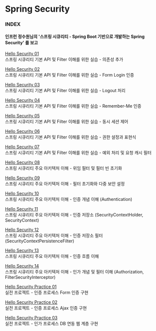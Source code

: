 # Spring Security

### INDEX

#### 인프런 정수원님의 '스프링 시큐리티 - Spring Boot 기반으로 개발하는 Spring Security' 를 보고

[Hello Security 01](https://github.com/oh29oh29/spring-security-study/tree/master/hello-security-01)  
스프링 시큐리티 기본 API 및 Filter 이해를 위한 실습 - 의존성 추가

[Hello Security 02](https://github.com/oh29oh29/spring-security-study/tree/master/hello-security-02)  
스프링 시큐리티 기본 API 및 Filter 이해를 위한 실습 - Form Login 인증

[Hello Security 03](https://github.com/oh29oh29/spring-security-study/tree/master/hello-security-03)  
스프링 시큐리티 기본 API 및 Filter 이해를 위한 실습 - Logout 처리

[Hello Security 04](https://github.com/oh29oh29/spring-security-study/tree/master/hello-security-04)  
스프링 시큐리티 기본 API 및 Filter 이해를 위한 실습 - Remember-Me 인증

[Hello Security 05](https://github.com/oh29oh29/spring-security-study/tree/master/hello-security-05)  
스프링 시큐리티 기본 API 및 Filter 이해를 위한 실습 - 동시 세션 제어

[Hello Security 06](https://github.com/oh29oh29/spring-security-study/tree/master/hello-security-06)  
스프링 시큐리티 기본 API 및 Filter 이해를 위한 실습 - 권한 설정과 표현식

[Hello Security 07](https://github.com/oh29oh29/spring-security-study/tree/master/hello-security-07)  
스프링 시큐리티 기본 API 및 Filter 이해를 위한 실습 - 예외 처리 및 요청 캐시 필터

[Hello Security 08](https://github.com/oh29oh29/spring-security-study/tree/master/hello-security-08)  
스프링 시큐리티 주요 아키텍처 이해 - 위임 필터 및 필터 빈 초기화

[Hello Security 09](https://github.com/oh29oh29/spring-security-study/tree/master/hello-security-09)  
스프링 시큐리티 주요 아키텍처 이해 - 필터 초기화와 다중 보안 설정

[Hello Security 10](https://github.com/oh29oh29/spring-security-study/tree/master/hello-security-10)  
스프링 시큐리티 주요 아키텍처 이해 - 인증 개념 이해 (Authentication)

[Hello Security 11](https://github.com/oh29oh29/spring-security-study/tree/master/hello-security-11)  
스프링 시큐리티 주요 아키텍처 이해 - 인증 저장소 (SecurityContextHolder, SecurityContext)

[Hello Security 12](https://github.com/oh29oh29/spring-security-study/tree/master/hello-security-12)  
스프링 시큐리티 주요 아키텍처 이해 - 인증 저장소 필터 (SecurityContextPersistenceFilter)

[Hello Security 13](https://github.com/oh29oh29/spring-security-study/tree/master/hello-security-13)  
스프링 시큐리티 주요 아키텍처 이해 - 인증 흐름 이해

[Hello Security 14](https://github.com/oh29oh29/spring-security-study/tree/master/hello-security-14)  
스프링 시큐리티 주요 아키텍처 이해 - 인가 개념 및 필터 이해 (Authorization, FilterSecurityInterceptor)

[Hello Security Practice 01](https://github.com/oh29oh29/spring-security-study/tree/master/hello-security-practice-01)  
실전 프로젝트 - 인증 프로세스 Form 인증 구현

[Hello Security Practice 02](https://github.com/oh29oh29/spring-security-study/tree/master/hello-security-practice-02)  
실전 프로젝트 - 인증 프로세스 Ajax 인증 구현

[Hello Security Practice 03](https://github.com/oh29oh29/spring-security-study/tree/master/hello-security-practice-03)  
실전 프로젝트 - 인가 프로세스 DB 연동 웹 계층 구현